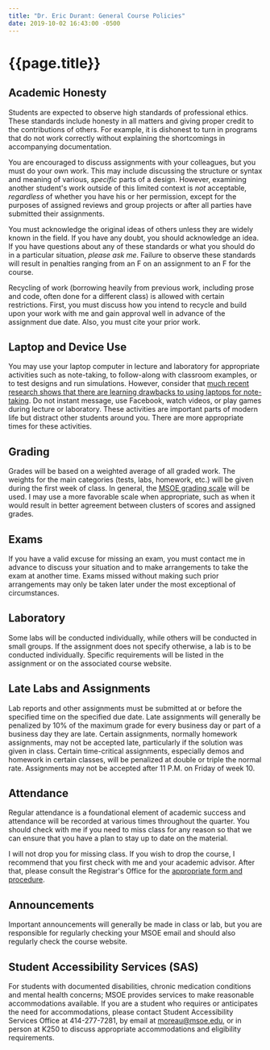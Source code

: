 ```yaml
---
title: "Dr. Eric Durant: General Course Policies"
date: 2019-10-02 16:43:00 -0500
---
```


# {{page.title}}

## Academic Honesty

Students are expected to observe high standards of professional
ethics. These standards include honesty in all matters and giving proper
credit to the contributions of others. For example, it is dishonest to
turn in programs that do not work correctly without explaining the
shortcomings in accompanying documentation.

You are encouraged to discuss assignments with your colleagues, but
you must do your own work. This may include discussing the structure or
syntax and meaning of various, <em>specific</em> parts of a design.  However,
examining another student's work outside of this limited context is
<em>not</em> acceptable, <em>regardless</em> of whether you have his or her
permission, except for the purposes of assigned reviews and group
projects or after all parties have submitted their assignments.

You must acknowledge the original ideas of others unless they are
widely known in the field. If you have any doubt, you should acknowledge
an idea. If you have questions about any of these standards or what you
should do in a particular situation, <em>please ask me</em>. Failure to observe
these standards will result in penalties ranging from an F on an
assignment to an F for the course.

Recycling of work (borrowing heavily from previous work, including
prose and code, often done for a different class) is allowed with certain
restrictions. First, you must discuss how you intend to recycle and build upon your work
with me and gain approval well in advance of the assignment due date.
Also, you must cite your prior work.

## Laptop and Device Use

You may use your laptop computer in lecture and laboratory for appropriate activities such as note-taking,
to follow-along with classroom examples, or to test designs and run simulations. However, consider that
<a href="https://www.nytimes.com/2017/11/22/business/laptops-not-during-lecture-or-meeting.html">much
recent research shows that there are learning drawbacks to using laptops for note-taking</a>.
Do not instant message, use Facebook, watch videos, or play games during lecture or laboratory.
These activities are important parts of modern life but distract other students around you.
There are more appropriate times for these activities.

## Grading

Grades will be based on a weighted average of all graded work. The
weights for the main categories (tests, labs, homework, etc.) will be
given during the first week of class. In general, the
<a href="http://catalog.msoe.edu/content.php?catoid=16&navoid=436#Grades_and_Grading">MSOE grading scale</a>
will be used. I may use a more favorable scale when appropriate, such as
when it would result in better agreement between clusters of scores and
assigned grades.

## Exams

If you have a valid excuse
for missing an exam, you must contact me in advance to discuss your
situation and to make arrangements to take the exam at another time.
Exams missed without making such prior arrangements may only be taken
later under the most exceptional of circumstances.

## Laboratory

Some labs will be conducted individually, while others will be
conducted in small groups. If the assignment does not
specify otherwise, a lab is to be conducted individually.
Specific requirements will be
listed in the assignment or on the associated course website.

## Late Labs and Assignments

Lab reports and other assignments must be submitted at or before the
specified time on the specified due date.  Late assignments will generally be
penalized by 10% of the maximum grade for every business day or part of
a business day they are late.  Certain assignments, normally homework
assignments, may not be accepted late, particularly if the solution was given in
class.  Certain time-critical assignments, especially demos and homework in certain classes, will be penalized
at double or triple the normal rate.  Assignments may not be accepted after 11&nbsp;P.M.
on Friday of week 10.

## Attendance

Regular attendance is a foundational element of academic success and
attendance will be recorded at various times throughout the quarter.  You
should check with me if you need to miss class for any reason so that
we can ensure that you have a plan to stay up to date on the material.

I will not drop you for missing class.  If you wish to drop the
course, I recommend that you first check with me and your academic
advisor.  After that, please consult the Registrar's Office for the 
<a href="https://www.msoe.edu/academics/departments/registrar/">appropriate form
and procedure</a>.

## Announcements

Important announcements will generally be made in class or lab, but
you are responsible for regularly checking your MSOE email and should also
regularly check the course website.

## Student Accessibility Services (SAS)

For students with documented disabilities, chronic medication conditions and mental health concerns;
MSOE provides services to make reasonable accommodations available.
If you are a student who requires or anticipates the need for accommodations,
please contact Student Accessibility Services Office at 414-277-7281, by email at <a href="mailto:moureau@msoe.edu">moreau@msoe.edu</a>,
or in person at K250 to discuss appropriate accommodations and eligibility requirements.
